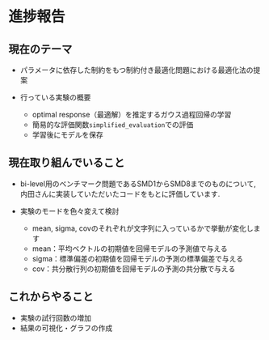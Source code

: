 # 進捗報告
## 現在のテーマ
- パラメータに依存した制約をもつ制約付き最適化問題における最適化法の提案

- 行っている実験の概要
    - optimal response（最適解）を推定するガウス過程回帰の学習
    - 簡易的な評価関数`simplified_evaluation`での評価
    - 学習後にモデルを保存

## 現在取り組んでいること
- bi-level用のベンチマーク問題であるSMD1からSMD8までのものについて, 内田さんに実装していただいたコードをもとに評価しています.
   
- 実験のモードを色々変えて検討
    - mean, sigma, covのそれぞれが文字列に入っているかで挙動が変化します
    - mean：平均ベクトルの初期値を回帰モデルの予測値で与える
    - sigma：標準偏差の初期値を回帰モデルの予測の標準偏差で与える
    - cov：共分散行列の初期値を回帰モデルの予測の共分散で与える


## これからやること
- 実験の試行回数の増加
- 結果の可視化・グラフの作成